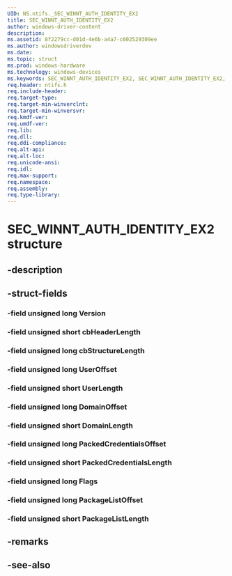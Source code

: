 ```yaml
---
UID: NS.ntifs._SEC_WINNT_AUTH_IDENTITY_EX2
title: SEC_WINNT_AUTH_IDENTITY_EX2
author: windows-driver-content
description: 
ms.assetid: 8f2279cc-d01d-4e6b-a4a7-c602529309ee
ms.author: windowsdriverdev
ms.date: 
ms.topic: struct
ms.prod: windows-hardware
ms.technology: windows-devices
ms.keywords: SEC_WINNT_AUTH_IDENTITY_EX2, SEC_WINNT_AUTH_IDENTITY_EX2, *PSEC_WINNT_AUTH_IDENTITY_EX2
req.header: ntifs.h
req.include-header:
req.target-type:
req.target-min-winverclnt:
req.target-min-winversvr:
req.kmdf-ver:
req.umdf-ver:
req.lib:
req.dll:
req.ddi-compliance:
req.alt-api:
req.alt-loc:
req.unicode-ansi:
req.idl:
req.max-support:
req.namespace:
req.assembly:
req.type-library:
---
```


# SEC_WINNT_AUTH_IDENTITY_EX2 structure

## -description



## -struct-fields

### -field unsigned long Version			
 	
### -field unsigned short cbHeaderLength			
 	
### -field unsigned long cbStructureLength			
 	
### -field unsigned long UserOffset			
 	
### -field unsigned short UserLength			
 	
### -field unsigned long DomainOffset			
 	
### -field unsigned short DomainLength			
 	
### -field unsigned long PackedCredentialsOffset			
 	
### -field unsigned short PackedCredentialsLength			
 	
### -field unsigned long Flags			
 	
### -field unsigned long PackageListOffset			
 	
### -field unsigned short PackageListLength			
 	
## -remarks

## -see-also